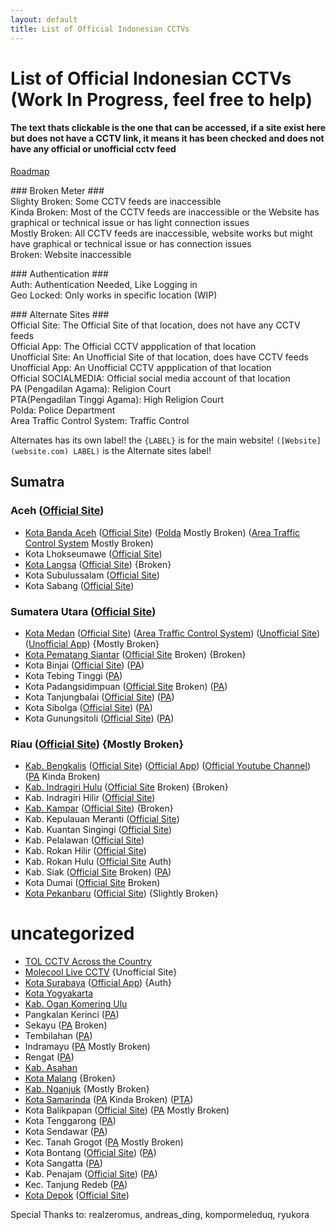 ```yaml
---
layout: default
title: List of Official Indonesian CCTVs
---
```


# List of Official Indonesian CCTVs (Work In Progress, feel free to help)
#### The text thats clickable is the one that can be accessed, if a site exist here but does not have a CCTV link, it means it has been checked and does not have any official or unofficial cctv feed
[Roadmap](indonesian-cctv-roadmap)

\### Broken Meter ###  
Slighty Broken: Some CCTV feeds are inaccessible  
Kinda Broken: Most of the CCTV feeds are inaccessible or the Website has graphical or technical issue or has light connection issues  
Mostly Broken: All CCTV feeds are inaccessible, website works but might have graphical or technical issue or has connection issues  
Broken: Website inaccessible  

\### Authentication ###  
Auth: Authentication Needed, Like Logging in  
Geo Locked: Only works in specific location (WIP)  

\### Alternate Sites ###  
Official Site: The Official Site of that location, does not have any CCTV feeds  
Official App: The Official CCTV appplication of that location  
Unofficial Site: An Unofficial Site of that location, does have CCTV feeds  
Unofficial App: An Unofficial CCTV appplication of that location  
Official SOCIALMEDIA: Official social media account of that location  
PA (Pengadilan Agama): Religion Court  
PTA(Pengadilan Tinggi Agama): High Religion Court  
Polda: Police Department  
Area Traffic Control System: Traffic Control  

Alternates has its own label! the `{LABEL}` is for the main website! `([Website](website.com) LABEL)` is the Alternate sites label!

## Sumatra

### Aceh ([Official Site](http://acehprov.go.id))
* [Kota Banda Aceh](https://cctv.bandaacehkota.go.id) ([Official Site](https://bandaacehkota.go.id)) ([Polda](https://ditlantaspoldaaceh.com/cctv-bandaaceh) Mostly Broken) ([Area Traffic Control System](http://atcs.bandaacehkota.go.id) Mostly Broken)
* Kota Lhokseumawe ([Official Site](https://lhokseumawekota.go.id))
* [Kota Langsa](https://cctv.langsakota.go.id) ([Official Site](https://www.langsakota.go.id)) {Broken}
* Kota Subulussalam ([Official Site](http://subulussalamkota.go.id))
* Kota Sabang ([Official Site](https://sabangkota.go.id))

### Sumatera Utara ([Official Site](https://sumutprov.go.id))
* [Kota Medan](https://newsmartprovince.sumutprov.go.id/User/sub_menu/1400) ([Official Site](https://portal.pemkomedan.go.id)) ([Area Traffic Control System](https://atcsdishub.pemkomedan.go.id)) ([Unofficial Site](https://api.charzone95.web.id/cctv-medan/new-list.php)) ([Unofficial App](https://play.google.com/store/apps/details?id=id.web.charzone95.cctv_medan)) {Mostly Broken}
* [Kota Pematang Siantar](http://cctv.pematangsiantar.go.id) ([Official Site](http://www.pematangsiantar.go.id) Broken) {Broken}
* Kota Binjai ([Official Site](https://binjaikota.go.id)) ([PA](https://cctv.badilag.net/display/satker/24742f0fe12b49a9217aec22f194833e))
* Kota Tebing Tinggi ([PA](https://cctv.badilag.net/display/satker/d9e84c5afd489d47bbd4d9052c0d3904))
* Kota Padangsidimpuan ([Official Site](http://www.padangsidimpuankota.go.id) Broken) ([PA](https://cctv.badilag.net/display/satker/db7c11d941394b483eccedbb2d1731c7))
* Kota Tanjungbalai ([Official Site](https://portal.tanjungbalaikota.go.id)) ([PA](https://cctv.badilag.net/display/satker/dc85fa73b52366af000a892cf162ace0))
* Kota Sibolga ([Official Site](https://www.sibolgakota.go.id)) ([PA](https://cctv.badilag.net/display/satker/3ee7f0f44ad00b0d315f9e363b8a13b3))
* Kota Gunungsitoli ([Official Site](https://gunungsitolikota.go.id)) ([PA](https://cctv.badilag.net/display/satker/23efcabd9f9ae301b91e1bfa6323439a))

### Riau ([Official Site](https://www.riau.go.id)) {Mostly Broken}
* [Kab. Bengkalis](https://cctv.bengkaliskab.go.id) ([Official Site](https://www.bengkaliskab.go.id)) ([Official App](https://play.google.com/store/apps/details?id=bengkaliskab.go.id.cctv)) ([Official Youtube Channel](https://www.youtube.com/@CCTVBengkalis)) ([PA](https://www.pa-bengkalis.go.id/cctv-online-pa-bengkalis) Kinda Broken)
* [Kab. Indragiri Hulu](https://cctv.inhukab.go.id) ([Official Site](https://www.inhukab.go.id) Broken) {Broken}
* Kab. Indragiri Hilir ([Official Site](https://www.inhilkab.go.id))
* [Kab. Kampar](http://cctvdishubkampar.co.id) ([Official Site](https://kamparkab.go.id)) {Broken}
* Kab. Kepulauan Meranti ([Official Site](https://www.merantikab.go.id))
* Kab. Kuantan Singingi ([Official Site](https://www.kuansing.go.id))
* Kab. Pelalawan ([Official Site](https://www.pelalawankab.go.id))
* Kab. Rokan Hilir ([Official Site](https://rohilkab.go.id))
* Kab. Rokan Hulu ([Official Site](https://www.rokanhulukab.go.id) Auth)
* Kab. Siak ([Official Site](https://www.siakkab.go.id) Broken) ([PA](https://www.pa-siak.go.id/tentang-pengadian/cctv-pa-siak.html))
* Kota Dumai ([Official Site](https://www.dumaikota.go.id) Broken)
* [Kota Pekanbaru](https://cctv.pekanbaru.go.id) ([Official Site](https://www.pekanbaru.go.id)) {Slightly Broken}

# uncategorized
* [TOL CCTV Across the Country](https://binamarga.pu.go.id/index.php/contents/cctv_inframe)
* [Molecool Live CCTV](https://molecool.id/live-cctv) {Unofficial Site}
* [Kota Surabaya](http://36.66.208.112) ([Official App](https://play.google.com/store/apps/details?id=com.edishub.sitsdishubsurabaya)) {Auth}
* [Kota Yogyakarta](https://cctv.jogjakota.go.id)
* [Kab. Ogan Komering Ulu](http://cctv.okukab.go.id)
* Pangkalan Kerinci ([PA](https://www.pa-pangkalankerinci.go.id/berita/cctv-pa-pkc))
* Sekayu ([PA](https://www.pa-sekayu.go.id/berita/cctv) Broken)
* Tembilahan ([PA](https://pa-tembilahan.go.id/index.php?option=com_content&view=article&id=675&Itemid=103))
* Indramayu ([PA](https://www.cctv.pa-indramayu.go.id) Mostly Broken)
* Rengat ([PA](https://pa-rengat.go.id/new/en/publikasi/informasi-lainnya/cctv-pengadilan-agama-rengat.html))
* [Kab. Asahan](https://cctv.asahankab.go.id)
* [Kota Malang](https://cctv.malangkota.go.id) {Broken}
* [Kab. Nganjuk](https://cctv.nganjukkab.go.id) {Mostly Broken}
* [Kota Samarinda](https://diskominfo.samarindakota.go.id/media/cctv) ([PA](https://sinergitas.pta-samarinda.go.id/home/cctv-pa-samarinda) Kinda Broken) ([PTA](https://sinergitas.pta-samarinda.go.id/home/cctv-pta-samarinda)) 
* Kota Balikpapan ([Official Site](https://web.balikpapan.go.id)) ([PA](https://sinergitas.pta-samarinda.go.id/home/cctv-pa-balikpapan) Mostly Broken)
* Kota Tenggarong ([PA](https://sinergitas.pta-samarinda.go.id/home/cctv-pa-tenggarong))
* Kota Sendawar ([PA](https://sinergitas.pta-samarinda.go.id/home/cctv-pa-sendawar))
* Kec. Tanah Grogot ([PA](https://sinergitas.pta-samarinda.go.id/home/cctv-pa-tanah-grogot) Mostly Broken)
* Kota Bontang ([Official Site](https://www.bontangkota.go.id)) ([PA](https://sinergitas.pta-samarinda.go.id/home/cctv-pa-bontang))
* Kota Sangatta ([PA](https://sinergitas.pta-samarinda.go.id/home/cctv-pa-sangatta))
* Kab. Penajam ([Official Site](http://www.penajamkab.go.id)) ([PA](https://sinergitas.pta-samarinda.go.id/home/cctv-pa-penajam))
* Kec. Tanjung Redeb ([PA](https://sinergitas.pta-samarinda.go.id/home/cctv-pa-tanjung-redeb))
* [Kota Depok](http://cctv.depok.go.id:8083) ([Official Site](https://depok.go.id))

<footer>Special Thanks to: realzeromus, andreas_ding, kompormeleduq, ryukora</footer>